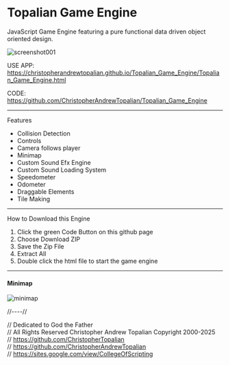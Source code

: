 # Topalian Game Engine

JavaScript Game Engine featuring a pure functional data driven object oriented design.

![screenshot001](https://github.com/ChristopherAndrewTopalian/Topalian_Game_Engine/blob/main/src/media/textures/screenshots/001.PNG)  

USE APP: https://christopherandrewtopalian.github.io/Topalian_Game_Engine/Topalian_Game_Engine.html  

CODE: https://github.com/ChristopherAndrewTopalian/Topalian_Game_Engine

---

Features  
* Collision Detection
* Controls
* Camera follows player
* Minimap
* Custom Sound Efx Engine
* Custom Sound Loading System
* Speedometer
* Odometer
* Draggable Elements
* Tile Making

---

How to Download this Engine
1. Click the green Code Button on this github page
2. Choose Download ZIP
3. Save the Zip File
4. Extract All
5. Double click the html file to start the game engine

---

#### Minimap  
![minimap](https://github.com/ChristopherAndrewTopalian/Topalian_Game_Engine/blob/main/src/media/textures/screenshots/minimap.PNG)

//----//

// Dedicated to God the Father  
// All Rights Reserved Christopher Andrew Topalian Copyright 2000-2025  
// https://github.com/ChristopherTopalian  
// https://github.com/ChristopherAndrewTopalian  
// https://sites.google.com/view/CollegeOfScripting  

